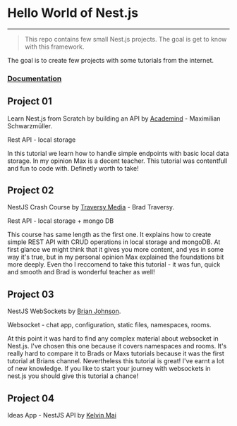 # Hello World of Nest.js

---

> This repo contains few small Nest.js projects. The goal is get to know with this framework.

The goal is to create few projects with some tutorials from the internet.

### [Documentation](https://docs.nestjs.com/)

## Project 01

Learn Nest.js from Scratch by building an API by [Academind](https://youtu.be/F_oOtaxb0L8) - Maximilian Schwarzmüller.

Rest API - local storage

In this tutorial we learn how to handle simple endpoints with basic local data storage.
In my opinion Max is a decent teacher. This tutorial was contentfull and fun to code with. Definetly worth to take!

## Project 02

NestJS Crash Course by [Traversy Media](https://youtu.be/wqhNoDE6pb4) - Brad Traversy.

Rest API - local storage + mongo DB

This course has same length as the first one. It explains how to create simple REST API with CRUD operations in local storage and mongoDB. At first glance we might think that it gives you more content, and yes in some way it's true, but in my personal opinion Max explained the foundations bit more deeply. Even tho I reccomend to take this tutorial - it was fun, quick and smooth and Brad is wonderful teacher as well!

## Project 03

NestJS WebSockets by [Brian Johnson](https://youtu.be/0zyYhm5MjJ4).

Websocket - chat app, configuration, static files, namespaces, rooms.

At this point it was hard to find any complex material about websocket in Nest.js.
I've chosen this one because it covers namespaces and rooms. It's really hard to compare it to Brads or Maxs tutorials because it was the first tutorial at Brians channel.
Nevertheless this tutorial is great! I've earnt a lot of new knowledge.
If you like to start your journey with websockets in nest.js you should give this tutorial a chance!

## Project 04

Ideas App - NestJS API by [Kelvin Mai](https://youtu.be/NF9Xn4g5MJY)
